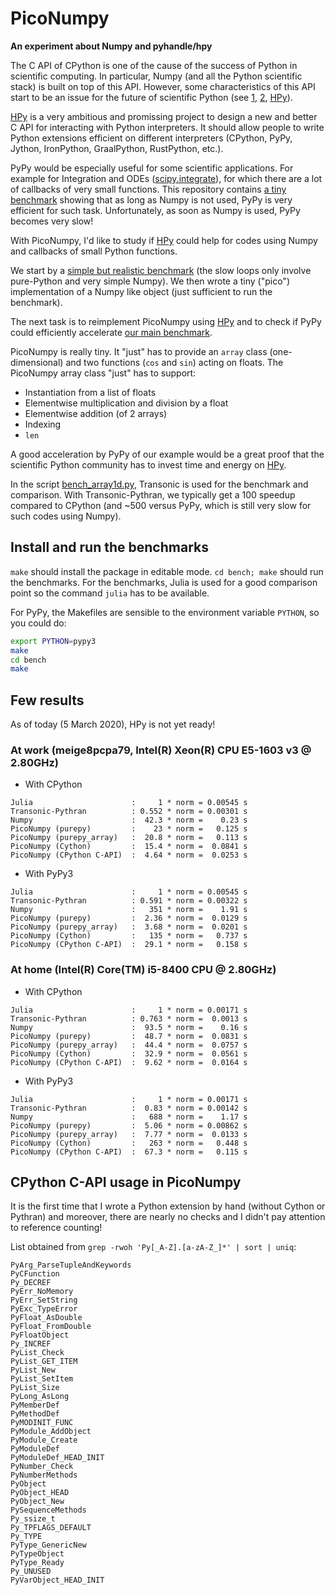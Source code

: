 # PicoNumpy

**An experiment about Numpy and pyhandle/hpy**

The C API of CPython is one of the cause of the success of Python in scientific
computing. In particular, Numpy (and all the Python scientific stack) is built
on top of this API. However, some characteristics of this API start to be an
issue for the future of scientific Python (see [1], [2], [HPy]).

[1]: https://faster-cpython.readthedocs.io/
[2]: https://morepypy.blogspot.com/2019/12/hpy-kick-off-sprint-report.html
[HPy]: https://github.com/pyhandle/hpy

[HPy] is a very ambitious and promissing project to design a new and better C
API for interacting with Python interpreters. It should allow people to write
Python extensions efficient on different interpreters (CPython, PyPy, Jython,
IronPython, GraalPython, RustPython, etc.).

PyPy would be especially useful for some scientific applications. For example
for Integration and ODEs
([scipy.integrate](https://docs.scipy.org/doc/scipy/reference/integrate.html)),
for which there are a lot of callbacks of very small functions. This repository
contains [a tiny benchmark](bench/without_numpy) showing that as long as Numpy
is not used, PyPy is very efficient for such task. Unfortunately, as soon as
Numpy is used, PyPy becomes very slow!

[bench/without_numpy]: https://github.com/paugier/piconumpy/blob/master/bench/without_numpy/

With PicoNumpy, I'd like to study if [HPy] could help for codes using Numpy and
callbacks of small Python functions.

We start by a [simple but realistic benchmark](bench/bench_array1d.py) (the
slow loops only involve pure-Python and very simple Numpy). We then wrote a
tiny ("pico") implementation of a Numpy like object (just sufficient to run the
benchmark).

The next task is to reimplement PicoNumpy using [HPy] and to check if PyPy
could efficiently accelerate [our main benchmark](bench/bench_array1d.py).

PicoNumpy is really tiny. It "just" has to provide an `array` class
(one-dimensional) and two functions (`cos` and `sin`) acting on floats. The
PicoNumpy array class "just" has to support:

- Instantiation from a list of floats
- Elementwise multiplication and division by a float
- Elementwise addition (of 2 arrays)
- Indexing
- `len`

A good acceleration by PyPy of our example would be a great proof that the
scientific Python community has to invest time and energy on [HPy].

In the script [bench_array1d.py](bench/bench_array1d.py), Transonic is used for
the benchmark and comparison. With Transonic-Pythran, we typically get a 100
speedup compared to CPython (and ~500 versus PyPy, which is still very slow for
such codes using Numpy).

[bench/bench_array1d.py]: https://github.com/paugier/piconumpy/blob/master/bench/bench_array1d.py

## Install and run the benchmarks

`make` should install the package in editable mode. `cd bench; make` should run
the benchmarks. For the benchmarks, Julia is used for a good comparison point
so the command `julia` has to be available.

For PyPy, the Makefiles are sensible to the environment variable `PYTHON`, so
you could do:

```bash
export PYTHON=pypy3
make
cd bench
make
```

## Few results

As of today (5 March 2020), HPy is not yet ready!

### At work (meige8pcpa79, Intel(R) Xeon(R) CPU E5-1603 v3 @ 2.80GHz)

- With CPython

```raw
Julia                      :     1 * norm = 0.00545 s
Transonic-Pythran          : 0.552 * norm = 0.00301 s
Numpy                      :  42.3 * norm =    0.23 s
PicoNumpy (purepy)         :    23 * norm =   0.125 s
PicoNumpy (purepy_array)   :  20.8 * norm =   0.113 s
PicoNumpy (Cython)         :  15.4 * norm =  0.0841 s
PicoNumpy (CPython C-API)  :  4.64 * norm =  0.0253 s
```

- With PyPy3

```raw
Julia                      :     1 * norm = 0.00545 s
Transonic-Pythran          : 0.591 * norm = 0.00322 s
Numpy                      :   351 * norm =    1.91 s
PicoNumpy (purepy)         :  2.36 * norm =  0.0129 s
PicoNumpy (purepy_array)   :  3.68 * norm =  0.0201 s
PicoNumpy (Cython)         :   135 * norm =   0.737 s
PicoNumpy (CPython C-API)  :  29.1 * norm =   0.158 s
```

### At home (Intel(R) Core(TM) i5-8400 CPU @ 2.80GHz)

- With CPython

```raw
Julia                      :     1 * norm = 0.00171 s
Transonic-Pythran          : 0.763 * norm =  0.0013 s
Numpy                      :  93.5 * norm =    0.16 s
PicoNumpy (purepy)         :  48.7 * norm =  0.0831 s
PicoNumpy (purepy_array)   :  44.4 * norm =  0.0757 s
PicoNumpy (Cython)         :  32.9 * norm =  0.0561 s
PicoNumpy (CPython C-API)  :  9.62 * norm =  0.0164 s
```

- With PyPy3

```raw
Julia                      :     1 * norm = 0.00171 s
Transonic-Pythran          :  0.83 * norm = 0.00142 s
Numpy                      :   688 * norm =    1.17 s
PicoNumpy (purepy)         :  5.06 * norm = 0.00862 s
PicoNumpy (purepy_array)   :  7.77 * norm =  0.0133 s
PicoNumpy (Cython)         :   263 * norm =   0.448 s
PicoNumpy (CPython C-API)  :  67.3 * norm =   0.115 s
```

## CPython C-API usage in PicoNumpy

It is the first time that I wrote a Python extension by hand (without Cython or
Pythran) and moreover, there are nearly no checks and I didn't pay attention to
reference counting!

List obtained from `grep -rwoh 'Py[_A-Z].[a-zA-Z_]*' | sort | uniq`:

```raw
PyArg_ParseTupleAndKeywords
PyCFunction
Py_DECREF
PyErr_NoMemory
PyErr_SetString
PyExc_TypeError
PyFloat_AsDouble
PyFloat_FromDouble
PyFloatObject
Py_INCREF
PyList_Check
PyList_GET_ITEM
PyList_New
PyList_SetItem
PyList_Size
PyLong_AsLong
PyMemberDef
PyMethodDef
PyMODINIT_FUNC
PyModule_AddObject
PyModule_Create
PyModuleDef
PyModuleDef_HEAD_INIT
PyNumber_Check
PyNumberMethods
PyObject
PyObject_HEAD
PyObject_New
PySequenceMethods
Py_ssize_t
Py_TPFLAGS_DEFAULT
Py_TYPE
PyType_GenericNew
PyTypeObject
PyType_Ready
Py_UNUSED
PyVarObject_HEAD_INIT
```
